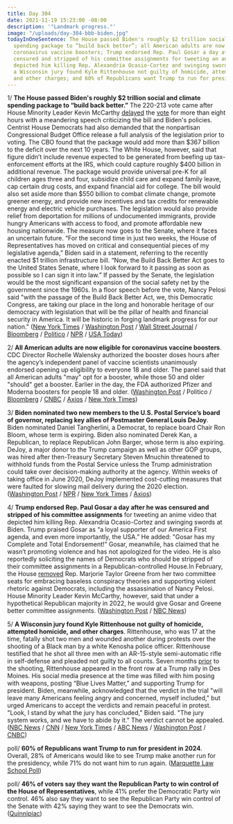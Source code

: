 ```yaml
---
title: Day 304
date: 2021-11-19 15:23:00 -08:00
description: '"Landmark progress."'
image: "/uploads/day-304-bbb-biden.jpg"
todayInOneSentence: The House passed Biden's roughly $2 trillion social and climate
  spending package to “build back better”; all American adults are now eligible for
  coronavirus vaccine boosters; Trump endorsed Rep. Paul Gosar a day after he was
  censured and stripped of his committee assignments for tweeting an anime video that
  depicted him killing Rep. Alexandria Ocasio-Cortez and swinging swords at Biden;
  a Wisconsin jury found Kyle Rittenhouse not guilty of homicide, attempted homicide,
  and other charges; and 60% of Republicans want Trump to run for president in 2024.
---
```


1/ **The House passed Biden's roughly $2 trillion social and climate spending package to “build back better.”** The 220-213 vote came after House Minority Leader Kevin McCarthy [delayed](https://www.nytimes.com/2021/11/19/us/politics/kevin-mccarthy-speech.html) the [vote](https://www.nbcnews.com/politics/congress/house-could-vote-thursday-biden-s-build-back-better-legislation-n1284112) for more than eight hours with a meandering speech criticizing the bill and Biden's policies. Centrist House Democrats had also demanded that the nonpartisan Congressional Budget Office release a full analysis of the legislation prior to voting. The CBO found that the package would add more than $367 billion to the deficit over the next 10 years. The White House, however, said that figure didn’t include revenue expected to be generated from beefing up tax-enforcement efforts at the IRS, which could capture roughly $400 billion in additional revenue. The package would provide universal pre-K for all children ages three and four, subsidize child care and expand family leave, cap certain drug costs, and expand financial aid for college. The bill would also set aside more than $550 billion to combat climate change, promote greener energy, and provide new incentives and tax credits for renewable energy and electric vehicle purchases. The legislation would also provide relief from deportation for millions of undocumented immigrants, provide hungry Americans with access to food, and promote affordable new housing nationwide. The measure now goes to the Senate, where it faces an uncertain future. “For the second time in just two weeks, the House of Representatives has moved on critical and consequential pieces of my legislative agenda,” Biden said in a statement, referring to the recently enacted $1 trillion infrastructure bill. “Now, the Build Back Better Act goes to the United States Senate, where I look forward to it passing as soon as possible so I can sign it into law.” If passed by the Senate, the legislation would be the most significant expansion of the social safety net by the government since the 1960s. In a floor speech before the vote, Nancy Pelosi said "with the passage of the Build Back Better Act, we, this Democratic Congress, are taking our place in the long and honorable heritage of our democracy with legislation that will be the pillar of health and financial security in America. It will be historic in forging landmark progress for our nation." ([New York Times](https://www.nytimes.com/2021/11/19/us/politics/house-passes-reconciliation-bill.html) / [Washington Post](https://www.washingtonpost.com/us-policy/2021/11/19/house-spending-reconciliation-bill/) / [Wall Street Journal](https://www.wsj.com/articles/house-votes-220-to-213-to-pass-2-trillion-social-spending-and-climate-bill-11637333460) / [Bloomberg](https://www.bloomberg.com/news/articles/2021-11-19/house-passes-biden-s-economic-plan-with-senate-fate-uncertain?sref=MIBMEEoj) / [Politico](https://www.politico.com/news/2021/11/19/democrats-social-spending-bill-passes-house-523026) / [NPR](https://www.npr.org/2021/11/19/1056833510/the-house-passes-a-2-trillion-spending-bill-but-braces-for-changes-in-the-senate) / [USA Today](https://www.nytimes.com/2021/11/19/us/politics/house-passes-reconciliation-bill.html))

2/ **All American adults are now eligible for coronavirus vaccine boosters**. CDC Director Rochelle Walensky authorized the booster doses hours after the agency’s independent panel of vaccine scientists unanimously endorsed opening up eligibility to everyone 18 and older. The panel said that all American adults "may" opt for a booster, while those 50 and older "should" get a booster. Earlier in the day, the FDA authorized Pfizer and Moderna boosters for people 18 and older. ([Washington Post](https://www.washingtonpost.com/health/2021/11/19/cdc-advisers-pfizer-moderna-booster-shots-adults/) / Politico / [Bloomberg](https://www.bloomberg.com/news/articles/2021-11-19/covid-boosters-backed-for-all-adults-in-cdc-advisers-vote?sref=MIBMEEoj) / [CNBC](https://www.cnbc.com/2021/11/19/cdc-panel-unanimously-endorses-pfizer-and-moderna-boosters-for-all-us-adults.html) / [Axios](https://www.politico.com/news/2021/11/19/cdc-vaccine-advisors-endorse-boosters-for-all-adults-523058) / [New York Times](https://www.nytimes.com/2021/11/19/us/politics/coronavirus-boosters-fda.html))

3/ **Biden nominated two new members to the U.S. Postal Service’s board of governor, replacing key allies of Postmaster General Louis DeJoy**. Biden nominated Daniel Tangherlini, a Democrat, to replace board Chair Ron Bloom, whose term is expiring. Biden also nominated Derek Kan, a Republican, to replace Republican John Barger, whose term is also expiring. DeJoy, a major donor to the Trump campaign as well as other GOP groups, was hired after then-Treasury Secretary Steven Mnuchin threatened to withhold funds from the Postal Service unless the Trump administration could take over decision-making authority at the agency. Within weeks of taking office in June 2020, DeJoy implemented cost-cutting measures that were faulted for slowing mail delivery during the 2020 election. ([Washington Post](https://www.washingtonpost.com/business/2021/11/19/usps-biden-bloom-dejoy/) / [NPR](https://www.npr.org/2021/11/19/1057298058/biden-nominates-new-chair-for-postal-service-board-ousts-dejoys-allies) / [New York Times](https://www.nytimes.com/2021/11/19/us/politics/biden-usps-board-members.html) / [Axios](https://www.axios.com/biden-dejoy-allies-usps-governing-board-bloom-a1177703-c551-4332-82e5-022d099109a5.html))

4/ **Trump endorsed Rep. Paul Gosar a day after he was censured and stripped of his committee assignments** for tweeting an anime video that depicted him killing Rep. Alexandria Ocasio-Cortez and swinging swords at Biden. Trump praised Gosar as “a loyal supporter of our America First agenda, and even more importantly, the USA.” He added: "Gosar has my Complete and Total Endorsement!” Gosar, meanwhile, has claimed that he wasn’t promoting violence and has not apologized for the video. He is also reportedly soliciting the names of Democrats who should be stripped of their committee assignments in a Republican-controlled House.In February, the House [removed](https://whatthefuckjusthappenedtoday.com/2021/02/05/day-17/#5-the-house-voted-to-remove-marjorie) Rep. Marjorie Taylor Greene from her two committee seats for embracing baseless conspiracy theories and supporting violent rhetoric against Democrats, including the assassination of Nancy Pelosi. House Minority Leader Kevin McCarthy, however, said that under a hypothetical Republican majority in 2022, he would give Gosar and Greene better committee assignments. ([Washington Post](https://www.washingtonpost.com/politics/gosar-house-censure-republicans/2021/11/18/cb6c1396-4888-11ec-b8d9-232f4afe4d9b_story.html) / [NBC News](https://www.nbcnews.com/politics/congress/republicans-hint-retribution-after-democrats-throw-rep-gosar-committees-n1284094))

5/ **A Wisconsin jury found Kyle Rittenhouse not guilty of homicide, attempted homicide, and other charges**. Rittenhouse, who was 17 at the time, fatally shot two men and wounded another during protests over the shooting of a Black man by a white Kenosha police officer. Rittenhouse testified that he shot all three men with an AR-15-style semi-automatic rifle in self-defense and pleaded not guilty to all counts. Seven months [prior](https://www.buzzfeednews.com/article/ellievhall/kenosha-suspect-kyle-rittenhouse-trump-rally) to the shooting, Rittenhouse appeared in the front row at a Trump rally in Des Moines. His social media presence at the time was filled with him posing with weapons, posting “Blue Lives Matter,” and supporting Trump for president. Biden, meanwhile, acknowledged that the verdict in the trial "will leave many Americans feeling angry and concerned, myself included," but urged Americans to accept the verdicts and remain peaceful in protest. "Look, I stand by what the jury has concluded," Biden said. "The jury system works, and we have to abide by it." The verdict cannot be appealed. ([NBC News](https://www.nbcnews.com/news/us-news/rittenhouse-verdict-jurors-reach-decision-rcna5090) / [CNN](https://www.cnn.com/2021/11/19/politics/joe-biden-kyle-rittenhouse-verdict/index.html) / [New York Times](https://www.nytimes.com/live/2021/11/19/us/kyle-rittenhouse-trial) / [ABC News](https://abcnews.go.com/US/jury-reaches-verdict-kyle-rittenhouse-homicide-trial/story?id=81108654) / [Washington Post](https://www.washingtonpost.com/nation/2021/11/19/rittenhouse-verdict-live-updates/) / [CNBC](https://www.cnbc.com/2021/11/19/kyle-rittenhouse-verdict-biden-stands-by-jury-acquittal-for-kenosha-killings.html))

poll/ **60% of Republicans want Trump to run for president in 2024**. Overall, 28% of Americans would like to see Trump make another run for the presidency, while 71% do not want him to run again. ([Marquette Law School Poll](https://www.marquette.edu/news-center/2021/new-marquette-law-poll-finds-majority-of-republicans-favor-a-trump-run-for-president-in-2024.php))

poll/ **46% of voters say they want the Republican Party to win control of the House of Representatives**, while 41% prefer the Democratic Party win control. 46% also say they want to see the Republican Party win control of the Senate with 42% saying they want to see the Democrats win. ([Quinnipiac](https://poll.qu.edu/poll-release?releaseid=3827))